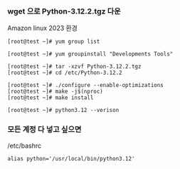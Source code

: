 
### wget 으로 Python-3.12.2.tgz 다운

Amazon linux 2023 환경

```
[root@test ~]# yum group list
```

```
[root@test ~]# yum groupinstall "Developments Tools"
```

```
[root@test ~]# tar -xzvf Python-3.12.2.tgz
[root@test ~]# cd /etc/Python-3.12.2

[root@test ~]# ./configure --enable-optimizations
[root@test ~]# make -j$(nproc)
[root@test ~]# make install

[root@test ~]# python3.12 --verison
```

### 모든 계정 다 넣고 싶으면 


/etc/bashrc

```
alias python='/usr/local/bin/python3.12'
```
